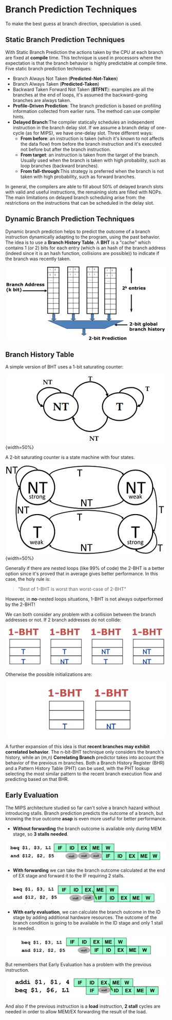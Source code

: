 
# Branch Prediction Techniques

To make the best guess at branch direction, speculation is used.

## Static Branch Prediction Techniques

With Static Branch Prediction the actions taken by the CPU at each branch are fixed at **compile** time. This technique is used in processors where the expectation is that the branch behavior is highly predictable at compile time.
Five static branch prediction techniques:

* Branch Always Not Taken (**Predicted-Not-Taken**)
* Branch Always Taken (**Predicted-Taken**)
* Backward Taken Forward Not Taken (**BTFNT**): examples are all the branches at the end of loops, it's assumed the backward-going branches are always taken.
* **Profile-Driven Prediction**: The branch prediction is based on profiling information collected from earlier runs. The method can use compiler hints.
* **Delayed Branch**:The compiler statically schedules an independent instruction in the branch delay slot. If we assume a branch delay of one-cycle (as for MIPS), we have one-delay slot. Three different ways:
    * **From before**: an instruction is taken (which it's known to not affects the data flow) from before the branch instruction and it's executed not before but after the branch instruction.
    * **From target**: an instruction is taken from the target of the branch. Usually used when the branch is taken with high probability, such as loop branches (backward branches).
    * **From fall-through**:This strategy is preferred when the branch is not taken with high probability, such as forward branches.

In general, the compilers are able to fill about 50% of delayed branch slots with valid and useful instructions, the remaining slots are filled with NOPs. The main limitations on delayed branch scheduling arise from: the restrictions on the instructions that can be scheduled in the delay slot. 

## Dynamic Branch Prediction Techniques

Dynamic branch prediction helps to predict the outcome of a branch instruction dynamically adapting to the program, using the past behavior. The idea is to use a **Branch History Table**. A **BHT** is a "cache" which contains 1 (or 2) bits for each entry (which is an hash of the branch address (indeed since it is an hash function, collisions are possible)) to indicate if the branch was recently taken. 

![](images/d02a06e04caf821e7672f9091afa6c17.png)


## Branch History Table

A simple version of BHT uses a 1-bit saturating counter:

![](images/63764ecc0eafcb3bddd080cfb94ea735.png){width=50%}

A 2-bit saturating counter is a state machine with four states.

![](images/Pasted%20image%2020230612170134.png){width=50%}

Generally if there are nested loops (like 99% of code) the 2-BHT is a better option since it's proved that in average gives better performance.
In this case, the holy rule is: 

> "Best of 1-BHT is worst than worst-case of 2-BHT"

However, in **no**-nested loops situations, 1-BHT is not always outperformed by the 2-BHT!

We can both consider any problem with a collision between the branch addresses or not. If 2 branch addresses do not collide:

![](images/5eb0950cdbc22972804924ef561a14aa.png) 

Otherwise the possible initializations are: 

![](images/8376af702cfc0f05a76bc28846fe9885.png)

A further expansion of this idea is that **recent branches may exhibit correlated behavior**. The n-bit-BHT technique only considers the branch's history, while an (m,n) **Correlating Branch** predictor takes into account the behavior of the previous m branches. Both a Branch History Register (BHR) and a Pattern History Table (PHT) can be used, with the PHT lookup selecting the most similar pattern to the recent branch execution flow and predicting based on that BHR.


## Early Evaluation

The MIPS architecture studied so far can't solve a branch hazard without introducing stalls. Branch prediction predicts the outcome of a branch, but knowing the true outcome **asap** is even more useful for better performance. 

- **Without forwarding** the branch outcome is available only during MEM stage, so **3 stalls needed**.

![](images/f68f6028c5b637846e96426458093a2e.png)

- **With forwarding** we can take the branch outcome calculated at the end of EX stage and forward it to the IF requiring 2 stalls.

![](images/58ba60f2fc5971d50c990029575894c4.png)

- **With early evaluation**, we can calculate the branch outcome in the ID stage by adding additional hardware resources. The outcome of the branch condition is going to be available in the ID stage and only 1 stall is needed. 

![](images/6b025829c8d86c55ce51e63d00fcf00d.png)


But remembers that Early Evaluation has a problem with the previous instruction. 

![](images/d74f4093899f415ea8e7eaf7f87d0048.png)

And also if the previous instruction is a **load** instruction, **2 stall** cycles are needed in order to allow MEM/EX forwarding the result of the load.






